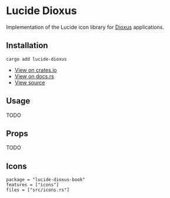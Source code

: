 # Lucide Dioxus

Implementation of the Lucide icon library for [Dioxus](https://dioxuslabs.com/) applications.

## Installation

```shell
cargo add lucide-dioxus
```

-   [View on crates.io](https://crates.io/crates/lucide-dioxus)
-   [View on docs.rs](https://docs.rs/lucide-dioxus/latest/lucide_dioxus/)
-   [View source](https://github.com/RustForWeb/lucide/tree/main/packages/dioxus)

## Usage

TODO

## Props

TODO

## Icons

```toml,trunk
package = "lucide-dioxus-book"
features = ["icons"]
files = ["src/icons.rs"]
```
